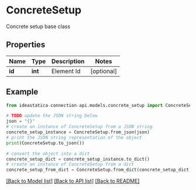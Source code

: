 # ConcreteSetup

Concrete setup base class

## Properties

Name | Type | Description | Notes
------------ | ------------- | ------------- | -------------
**id** | **int** | Element Id | [optional] 

## Example

```python
from ideastatica-connection-api.models.concrete_setup import ConcreteSetup

# TODO update the JSON string below
json = "{}"
# create an instance of ConcreteSetup from a JSON string
concrete_setup_instance = ConcreteSetup.from_json(json)
# print the JSON string representation of the object
print(ConcreteSetup.to_json())

# convert the object into a dict
concrete_setup_dict = concrete_setup_instance.to_dict()
# create an instance of ConcreteSetup from a dict
concrete_setup_from_dict = ConcreteSetup.from_dict(concrete_setup_dict)
```
[[Back to Model list]](../README.md#documentation-for-models) [[Back to API list]](../README.md#documentation-for-api-endpoints) [[Back to README]](../README.md)


